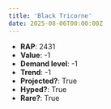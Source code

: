 ```yaml
---
title: 'Black Tricorne'
date: 2025-08-06T00:00:00Z
---
```

- **RAP**: 2431
- **Value**: -1
- **Demand level**: -1
- **Trend**: -1
- **Projected?**: True
- **Hyped?**: True
- **Rare?**: True
